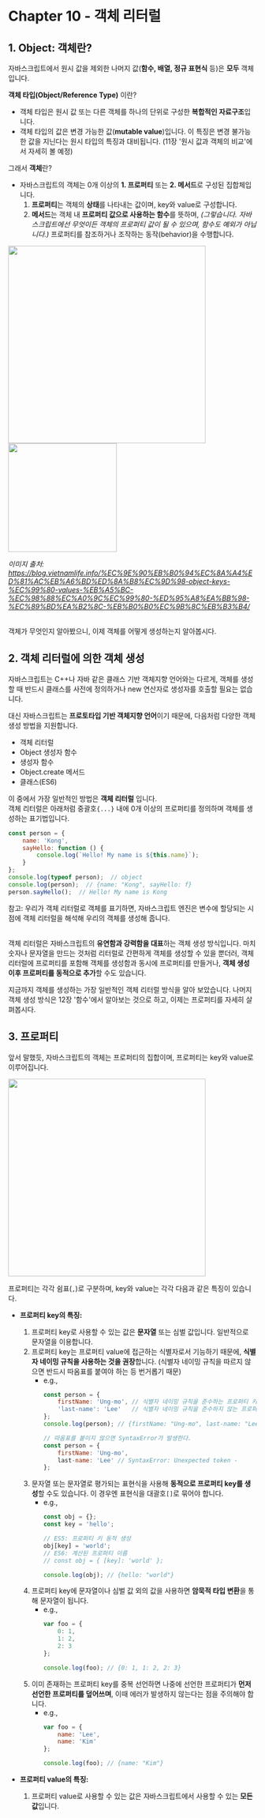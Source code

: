 # Chapter 10 - 객체 리터럴

## 1. Object: 객체란?
자바스크립트에서 원시 값을 제외한 나머지 값(**함수, 배열, 정규 표현식** 등)은 **모두** 객체입니다.

**객체 타입(Object/Reference Type)** 이란?
* 객체 타입은 원시 값 또는 다른 객체를 하나의 단위로 구성한 **복합적인 자료구조**입니다.
* 객체 타입의 값은 변경 가능한 값(**mutable value**)입니다. 이 특징은 변경 불가능한 값을 지닌다는 원시 타입의 특징과 대비됩니다. (11장 '원시 값과 객체의 비교'에서 자세히 볼 예정)

그래서 **객체**란?
* 자바스크립트의 객체는 0개 이상의 **1. 프로퍼티** 또는 **2. 메서드**로 구성된 집합체입니다.
    1. **프로퍼티**는 객체의 **상태**를 나타내는 값이며, key와 value로 구성합니다.
    2. **메서드**는 객체 내 **프로퍼티 값으로 사용하는 함수**를 뜻하며, _(그렇습니다. 자바스크립트에선 무엇이든 객체의 프로퍼티 값이 될 수 있으며, 함수도 예외가 아닙니다.)_ 프로퍼티를 참조하거나 조작하는 동작(behavior)을 수행합니다.

<img src="https://github.com/user-attachments/assets/e1e8eb94-d30a-4583-b793-756ea1c2cd3e" width="400px" />
<img src="https://github.com/user-attachments/assets/a4ef049b-1a7d-40b0-8b89-d7de590863f9" width="220px" />

_이미지 출처: https://blog.vietnamlife.info/%EC%9E%90%EB%B0%94%EC%8A%A4%ED%81%AC%EB%A6%BD%ED%8A%B8%EC%9D%98-object-keys-%EC%99%80-values-%EB%A5%BC-%EC%98%88%EC%A0%9C%EC%99%80-%ED%95%A8%EA%BB%98-%EC%89%BD%EA%B2%8C-%EB%B0%B0%EC%9B%8C%EB%B3%B4/_
<br><br>

객체가 무엇인지 알아봤으니, 이제 객체를 어떻게 생성하는지 알아봅시다.


## 2. 객체 리터럴에 의한 객체 생성
자바스크립트는 C++나 자바 같은 클래스 기반 객체지향 언어와는 다르게, 객체를 생성할 때 반드시 클래스를 사전에 정의하거나 new 연산자로 생성자를 호출할 필요는 없습니다.

대신 자바스크립트는 **프로토타입 기반 객체지향 언어**이기 때문에, 다음처럼 다양한 객체 생성 방법을 지원합니다.
* 객체 리터럴
* Object 생성자 함수
* 생성자 함수
* Object.create 메서드
* 클래스(ES6)

이 중에서 가장 일반적인 방법은 **객체 리터럴** 입니다.<br>
객체 리터럴은 아래처럼 중괄호`{...}` 내에 0개 이상의 프로퍼티를 정의하며 객체를 생성하는 표기법입니다.
```javascript
const person = {
    name: 'Kong',
    sayHello: function () {
        console.log(`Hello! My name is ${this.name}`);
    }
};
console.log(typeof person);  // object
console.log(person);  // {name: "Kong", sayHello: f}
person.sayHello();  // Hello! My name is Kong
```
참고: 우리가 객체 리터럴로 객체를 표기하면, 자바스크립트 엔진은 변수에 할당되는 시점에 객체 리터럴을 해석해 우리의 객체를 생성해 줍니다.
<br><br>

객체 리터럴은 자바스크립트의 **유연함과 강력함을 대표**하는 객체 생성 방식입니다. 마치 숫자나 문자열을 만드는 것처럼 리터럴로 간편하게 객체를 생성할 수 있을 뿐더러, 객체 리터럴에 프로퍼티를 포함해 객체를 생성함과 동시에 프로퍼티를 만들거나, **객체 생성 이후 프로퍼티를 동적으로 추가**할 수도 있습니다.

지금까지 객체를 생성하는 가장 일반적인 객체 리터럴 방식을 알아 보았습니다. 나머지 객체 생성 방식은 12장 '함수'에서 알아보는 것으로 하고, 이제는 프로퍼티를 자세히 살펴봅시다.


## 3. 프로퍼티
앞서 말했듯, 자바스크립트의 객체는 프로퍼티의 집합이며, 프로퍼티는 key와 value로 이루어집니다.

<img src="https://github.com/user-attachments/assets/e1e8eb94-d30a-4583-b793-756ea1c2cd3e" width="400px" />

프로퍼티는 각각 쉼표(`,`)로 구분하며, key와 value는 각각 다음과 같은 특징이 있습니다.
* **프로퍼티 key의 특징:**
    1. 프로퍼티 key로 사용할 수 있는 값은 **문자열** 또는 심벌 값입니다. 일반적으로 문자열을 이용합니다.
    2. 프로퍼티 key는 프로퍼티 value에 접근하는 식별자로서 기능하기 때문에, **식별자 네이밍 규칙을 사용하는 것을 권장**합니다. (식별자 네이밍 규칙을 따르지 않으면 반드시 따옴표를 붙여야 하는 등 번거롭기 때문)
        * e.g.,
            ```javascript
            const person = {
                firstName: 'Ung-mo', // 식별자 네이밍 규칙을 준수하는 프로퍼티 키
                'last-name': 'Lee'   // 식별자 네이밍 규칙을 준수하지 않는 프로퍼티 키
            };
            console.log(person); // {firstName: "Ung-mo", last-name: "Lee"}

            // 따옴표를 붙이지 않으면 SyntaxError가 발생한다.
            const person = {
                firstName: 'Ung-mo',
                last-name: 'Lee' // SyntaxError: Unexpected token -
            };
            ```
    3. 문자열 또는 문자열로 평가되는 표현식을 사용해 **동적으로 프로퍼티 key를 생성**할 수도 있습니다. 이 경우엔 표현식을 대괄호`[]`로 묶어야 합니다.
        * e.g.,
            ```javascript
            const obj = {};
            const key = 'hello';

            // ES5: 프로퍼티 키 동적 생성
            obj[key] = 'world';
            // ES6: 계산된 프로퍼티 이름
            // const obj = { [key]: 'world' };

            console.log(obj); // {hello: "world"}
            ```
    4. 프로퍼티 key에 문자열이나 심벌 값 외의 값을 사용하면 **암묵적 타입 변환**을 통해 문자열이 됩니다.
        * e.g.,
            ```javascript
            var foo = {
                0: 1,
                1: 2,
                2: 3
            };

            console.log(foo); // {0: 1, 1: 2, 2: 3}
            ```
    5. 이미 존재하는 프로퍼티 key를 중복 선언하면 나중에 선언한 프로퍼티가 **먼저 선언한 프로퍼티를 덮어쓰며**, 이때 에러가 발생하지 않는다는 점을 주의해야 합니다.
        * e.g.,
            ```javascript
            var foo = {
                name: 'Lee',
                name: 'Kim'
            };

            console.log(foo); // {name: "Kim"}
            ```


* **프로퍼티 value의 특징:**
    1. 프로퍼티 value로 사용할 수 있는 값은 자바스크립트에서 사용할 수 있는 **모든 값**입니다.
